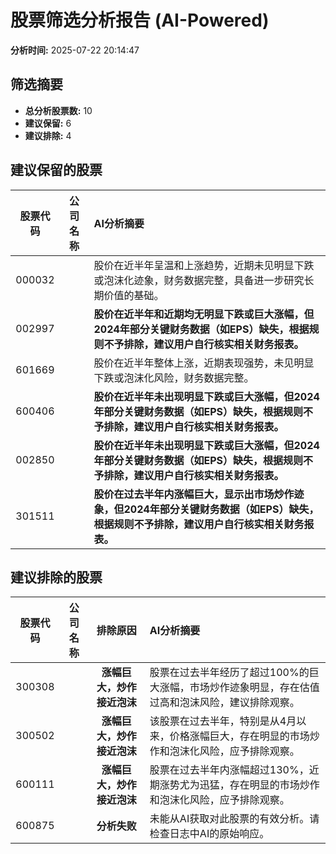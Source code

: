 # 股票筛选分析报告 (AI-Powered)

**分析时间:** 2025-07-22 20:14:47

## 筛选摘要

- **总分析股票数:** 10
- **建议保留:** 6
- **建议排除:** 4

## 建议保留的股票

| 股票代码 | 公司名称 | AI分析摘要 |
|:---:|:---:|:---|
| 000032 |  | 股价在近半年呈温和上涨趋势，近期未见明显下跌或泡沫化迹象，财务数据完整，具备进一步研究长期价值的基础。 |
| 002997 |  | **股价在近半年和近期均无明显下跌或巨大涨幅，但2024年部分关键财务数据（如EPS）缺失，根据规则不予排除，建议用户自行核实相关财务报表。** |
| 601669 |  | 股价在近半年整体上涨，近期表现强势，未见明显下跌或泡沫化风险，财务数据完整。 |
| 600406 |  | **股价在近半年未出现明显下跌或巨大涨幅，但2024年部分关键财务数据（如EPS）缺失，根据规则不予排除，建议用户自行核实相关财务报表。** |
| 002850 |  | **股价在近半年未出现明显下跌或巨大涨幅，但2024年部分关键财务数据（如EPS）缺失，根据规则不予排除，建议用户自行核实相关财务报表。** |
| 301511 |  | **股价在过去半年内涨幅巨大，显示出市场炒作迹象，但2024年部分关键财务数据（如EPS）缺失，根据规则不予排除，建议用户自行核实相关财务报表。** |

## 建议排除的股票

| 股票代码 | 公司名称 | 排除原因 | AI分析摘要 |
|:---:|:---:|:---:|:---|
| 300308 |  | **涨幅巨大，炒作接近泡沫** | 股票在过去半年经历了超过100%的巨大涨幅，市场炒作迹象明显，存在估值过高和泡沫风险，建议排除观察。 |
| 300502 |  | **涨幅巨大，炒作接近泡沫** | 该股票在过去半年，特别是从4月以来，价格涨幅巨大，存在明显的市场炒作和泡沫化风险，应予排除观察。 |
| 600111 |  | **涨幅巨大，炒作接近泡沫** | 股票在过去半年内涨幅超过130%，近期涨势尤为迅猛，存在明显的市场炒作和泡沫化风险，应予排除观察。 |
| 600875 |  | **分析失败** | 未能从AI获取对此股票的有效分析。请检查日志中AI的原始响应。 |
